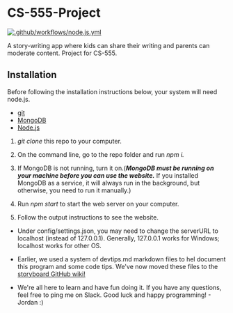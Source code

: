 # CS-555-Project

[![.github/workflows/node.js.yml](https://github.com/Jordan883/storyboard/actions/workflows/node.js.yml/badge.svg)](https://github.com/Jordan883/storyboard/actions/workflows/node.js.yml)

A story-writing app where kids can share their writing and parents can moderate content. Project for CS-555.

## Installation

Before following the installation instructions below, your system will need node.js.

- [git](https://git-scm.com/downloads "Git Installation")
- [MongoDB](https://www.mongodb.com/docs/manual/installation/ "MongoDB Install/Run Tutorial")
- [Node.js](https://nodejs.org/en/ "Node.js Installation")

1. _git clone_ this repo to your computer.
2. On the command line, go to the repo folder and run _npm i._

1. If MongoDB is not running, turn it on.(**_MongoDB must be running on your machine before you can use the website._** If you installed MongoDB as a service, it will always run in the background, but otherwise, you need to run it manually.)
2. Run _npm start_ to start the web server on your computer.
3. Follow the output instructions to see the website.

- Under config/settings.json, you may need to change the serverURL to localhost (instead of 127.0.0.1). Generally, 127.0.0.1 works for Windows; localhost works for other OS.

- Earlier, we used a system of devtips.md markdown files to hel document this program and some code tips. We've now moved these files to the [storyboard GitHub wiki!](https://github.com/Jordan883/storyboard/wiki "storyboard Github wiki")
- We're all here to learn and have fun doing it. If you have any questions, feel free to ping me on Slack. Good luck and happy programming! - Jordan :)
